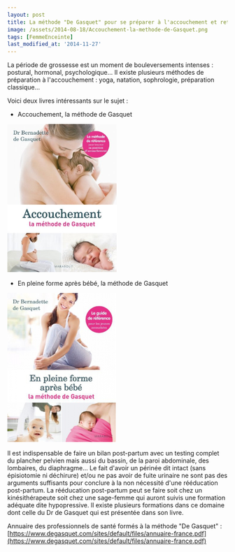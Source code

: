 ```yaml
---
layout: post
title: La méthode "De Gasquet" pour se préparer à l'accouchement et retrouver la forme après
image: /assets/2014-08-18/Accouchement-la-methode-de-Gasquet.png
tags: [FemmeEnceinte]
last_modified_at: '2014-11-27'
---
```


La période de grossesse est un moment de bouleversements intenses : postural, hormonal, psychologique... Il existe plusieurs méthodes de préparation à l'accouchement : yoga, natation, sophrologie, préparation classique...

Voici deux livres intéressants sur le sujet :

- Accouchement, la méthode de Gasquet

[![Accouchement, la méthode de Gasquet](/assets/2014-08-18/Accouchement-la-methode-de-Gasquet.png)](https://www.degasquet.com/?q=page/publications-du-dr-de-gasquet)

- En pleine forme après bébé, la méthode de Gasquet

[![En pleine forme après bébé, la méthode de Gasquet](/assets/2014-08-18/En-pleine-forme-apres-bebe-la-methode-de-Gasquet.png)](https://www.degasquet.com/?q=page/publications-du-dr-de-gasquet)

Il est indispensable de faire un bilan post-partum avec un testing complet du plancher pelvien mais aussi du bassin, de la paroi abdominale, des lombaires, du diaphragme... Le fait d'avoir un périnée dit intact (sans épisiotomie ni déchirure) et/ou ne pas avoir de fuite urinaire ne sont pas des arguments suffisants pour conclure à la non nécessité d'une rééducation post-partum. La rééducation post-partum peut se faire soit chez un kinésithérapeute soit chez une sage-femme qui auront suivis une formation adéquate dite hypopressive. Il existe plusieurs formations dans ce domaine dont celle du Dr de Gasquet qui est présentée dans son livre.

Annuaire des professionnels de santé formés à la méthode "De Gasquet" : [https://www.degasquet.com/sites/default/files/annuaire-france.pdf](https://www.degasquet.com/sites/default/files/annuaire-france.pdf)
